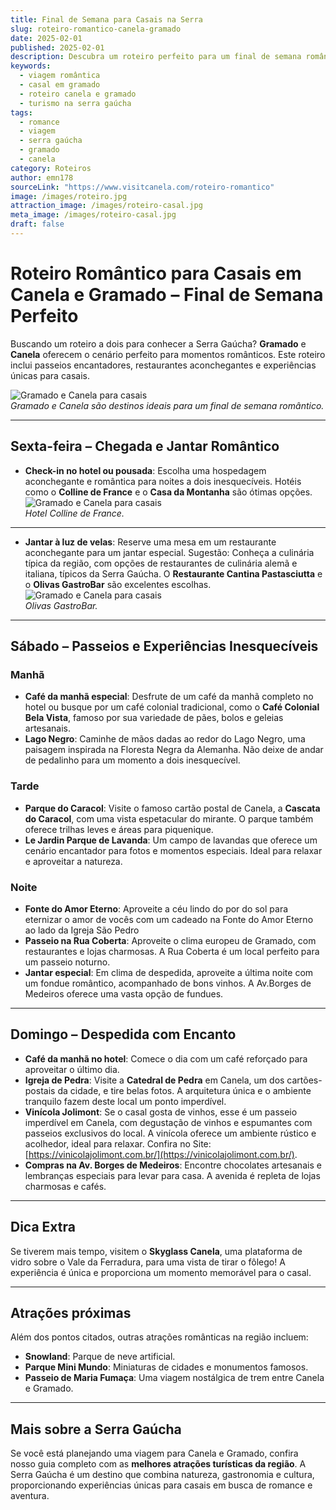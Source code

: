 ```yaml
---
title: Final de Semana para Casais na Serra
slug: roteiro-romantico-canela-gramado
date: 2025-02-01
published: 2025-02-01
description: Descubra um roteiro perfeito para um final de semana romântico em Canela e Gramado.
keywords:
  - viagem romântica
  - casal em gramado
  - roteiro canela e gramado
  - turismo na serra gaúcha
tags:
  - romance
  - viagem
  - serra gaúcha
  - gramado
  - canela
category: Roteiros
author: emn178
sourceLink: "https://www.visitcanela.com/roteiro-romantico"
image: /images/roteiro.jpg
attraction_image: /images/roteiro-casal.jpg
meta_image: /images/roteiro-casal.jpg
draft: false
---
```


# Roteiro Romântico para Casais em Canela e Gramado – Final de Semana Perfeito

Buscando um roteiro a dois para conhecer a Serra Gaúcha? **Gramado** e **Canela** oferecem o cenário perfeito para momentos românticos. Este roteiro inclui passeios encantadores, restaurantes aconchegantes e experiências únicas para casais.

![Gramado e Canela para casais](/images/casal.jpg)  
_Gramado e Canela são destinos ideais para um final de semana romântico._

---

## Sexta-feira – Chegada e Jantar Romântico

- **Check-in no hotel ou pousada**: Escolha uma hospedagem aconchegante e romântica para noites a dois inesquecíveis. Hotéis como o **Colline de France** e o **Casa da Montanha** são ótimas opções.
  ![Gramado e Canela para casais](/images/colinedefrance.jpg)  
  _Hotel Colline de France._

---

- **Jantar à luz de velas**: Reserve uma mesa em um restaurante aconchegante para um jantar especial. Sugestão: Conheça a culinária típica da região, com opções de restaurantes de culinária alemã e italiana, típicos da Serra Gaúcha. O **Restaurante Cantina Pastasciutta** e o **Olivas GastroBar** são excelentes escolhas.
  ![Gramado e Canela para casais](/images/olivasgastrobar.jpg)  
  _Olivas GastroBar._

---

## Sábado – Passeios e Experiências Inesquecíveis

### Manhã

- **Café da manhã especial**: Desfrute de um café da manhã completo no hotel ou busque por um café colonial tradicional, como o **Café Colonial Bela Vista**, famoso por sua variedade de pães, bolos e geleias artesanais.
- **Lago Negro**: Caminhe de mãos dadas ao redor do Lago Negro, uma paisagem inspirada na Floresta Negra da Alemanha. Não deixe de andar de pedalinho para um momento a dois inesquecível.

### Tarde

- **Parque do Caracol**: Visite o famoso cartão postal de Canela, a **Cascata do Caracol**, com uma vista espetacular do mirante. O parque também oferece trilhas leves e áreas para piquenique.
- **Le Jardin Parque de Lavanda**: Um campo de lavandas que oferece um cenário encantador para fotos e momentos especiais. Ideal para relaxar e aproveitar a natureza.

### Noite

- **Fonte do Amor Eterno**: Aproveite a céu lindo do por do sol para eternizar o amor de vocês com um cadeado na Fonte do Amor Eterno ao lado da Igreja São Pedro
- **Passeio na Rua Coberta**: Aproveite o clima europeu de Gramado, com restaurantes e lojas charmosas. A Rua Coberta é um local perfeito para um passeio noturno.
- **Jantar especial**: Em clima de despedida, aproveite a última noite com um fondue romântico, acompanhado de bons vinhos. A Av.Borges de Medeiros oferece uma vasta opção de fundues.

---

## Domingo – Despedida com Encanto

- **Café da manhã no hotel**: Comece o dia com um café reforçado para aproveitar o último dia.
- **Igreja de Pedra**: Visite a **Catedral de Pedra** em Canela, um dos cartões-postais da cidade, e tire belas fotos. A arquitetura única e o ambiente tranquilo fazem deste local um ponto imperdível.
- **Vinícola Jolimont**: Se o casal gosta de vinhos, esse é um passeio imperdível em Canela, com degustação de vinhos e espumantes com passeios exclusivos do local. A vinícola oferece um ambiente rústico e acolhedor, ideal para relaxar. Confira no Site: [https://vinicolajolimont.com.br/](https://vinicolajolimont.com.br/).
- **Compras na Av. Borges de Medeiros**: Encontre chocolates artesanais e lembranças especiais para levar para casa. A avenida é repleta de lojas charmosas e cafés.

---

## Dica Extra

Se tiverem mais tempo, visitem o **Skyglass Canela**, uma plataforma de vidro sobre o Vale da Ferradura, para uma vista de tirar o fôlego! A experiência é única e proporciona um momento memorável para o casal.

---

## Atrações próximas

Além dos pontos citados, outras atrações românticas na região incluem:

- **Snowland**: Parque de neve artificial.
- **Parque Mini Mundo**: Miniaturas de cidades e monumentos famosos.
- **Passeio de Maria Fumaça**: Uma viagem nostálgica de trem entre Canela e Gramado.

---

## Mais sobre a Serra Gaúcha

Se você está planejando uma viagem para Canela e Gramado, confira nosso guia completo com as **melhores atrações turísticas da região**. A Serra Gaúcha é um destino que combina natureza, gastronomia e cultura, proporcionando experiências únicas para casais em busca de romance e aventura.
